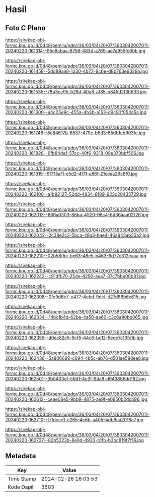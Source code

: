 # Hasil

## Foto C Plano

https://sirekap-obj-formc.kpu.go.id/0d48/pemilu/pdpr/36/03/04/20/07/3603042007011-20240220-161314--85c8cbaa-8756-483d-a769-ae7a955fc60b.jpg

https://sirekap-obj-formc.kpu.go.id/0d48/pemilu/pdpr/36/03/04/20/07/3603042007011-20240220-161458--5dd89aa8-1330-4b72-9c6e-d8b763e9329a.jpg

https://sirekap-obj-formc.kpu.go.id/0d48/pemilu/pdpr/36/03/04/20/07/3603042007011-20240220-161535--78b3ec95-b28d-40a6-a185-b845d2f3b633.jpg

https://sirekap-obj-formc.kpu.go.id/0d48/pemilu/pdpr/36/03/04/20/07/3603042007011-20240220-161600--a4c05e9c-455a-4b3b-a153-d9c90f054a5a.jpg

https://sirekap-obj-formc.kpu.go.id/0d48/pemilu/pdpr/36/03/04/20/07/3603042007011-20240220-161746--8c84617b-6537-479c-b5d3-65db1eb603fc.jpg

https://sirekap-obj-formc.kpu.go.id/0d48/pemilu/pdpr/36/03/04/20/07/3603042007011-20240220-161828--6fb84de1-57cc-40f6-9318-09e370bbf506.jpg

https://sirekap-obj-formc.kpu.go.id/0d48/pemilu/pdpr/36/03/04/20/07/3603042007011-20240220-161919--9f715af1-e5d2-4f7f-a86f-21ceaa29c8f0.jpg

https://sirekap-obj-formc.kpu.go.id/0d48/pemilu/pdpr/36/03/04/20/07/3603042007011-20240220-162100--a1b92127-52dd-4934-8f89-923c20435729.jpg

https://sirekap-obj-formc.kpu.go.id/0d48/pemilu/pdpr/36/03/04/20/07/3603042007011-20240220-162013--866a0303-88ba-4520-98c4-6d36aaa02126.jpg

https://sirekap-obj-formc.kpu.go.id/0d48/pemilu/pdpr/36/03/04/20/07/3603042007011-20240220-162042--2c38e2c2-5bca-48a3-bae4-46a943ab33a2.jpg

https://sirekap-obj-formc.kpu.go.id/0d48/pemilu/pdpr/36/03/04/20/07/3603042007011-20240220-162210--02b58f5c-be63-46e5-b463-6d77c312eaaa.jpg

https://sirekap-obj-formc.kpu.go.id/0d48/pemilu/pdpr/36/03/04/20/07/3603042007011-20240220-162242--c91dfb70-25de-4292-aea7-37c7bbe00b81.jpg

https://sirekap-obj-formc.kpu.go.id/0d48/pemilu/pdpr/36/03/04/20/07/3603042007011-20240220-162308--0fe9d6e7-e477-4cbd-9dcf-d27d86b6c615.jpg

https://sirekap-obj-formc.kpu.go.id/0d48/pemilu/pdpr/36/03/04/20/07/3603042007011-20240220-162334--14bc1b4d-62be-4a50-ae60-c3c6a90bb065.jpg

https://sirekap-obj-formc.kpu.go.id/0d48/pemilu/pdpr/36/03/04/20/07/3603042007011-20240220-162359--d0ec82c5-9cf5-44c6-bc12-5ede7c13fc1b.jpg

https://sirekap-obj-formc.kpu.go.id/0d48/pemilu/pdpr/36/03/04/20/07/3603042007011-20240220-162436--5a806692-c694-4b5c-ab76-d501ae598ee8.jpg

https://sirekap-obj-formc.kpu.go.id/0d48/pemilu/pdpr/36/03/04/20/07/3603042007011-20240220-162501--3b0403ef-59d1-4c3f-9da8-d943886dd182.jpg

https://sirekap-obj-formc.kpu.go.id/0d48/pemilu/pdpr/36/03/04/20/07/3603042007011-20240220-162612--ceae06e5-9bb9-4875-ae9f-e0950b2dcb96.jpg

https://sirekap-obj-formc.kpu.go.id/0d48/pemilu/pdpr/36/03/04/20/07/3603042007011-20240220-162710--f7fdcce1-e265-4c6b-a405-4db6ca2016a7.jpg

https://sirekap-obj-formc.kpu.go.id/0d48/pemilu/pdpr/36/03/04/20/07/3603042007011-20240220-162737--82b5223b-8e9d-4933-b1fb-b3bc819f7f16.jpg


## Metadata

| Key        | Value               |
| ---------- | ------------------- |
| Time Stamp | 2024-02-26 16:03:53 |
| Kode Dapil | 3603                |



